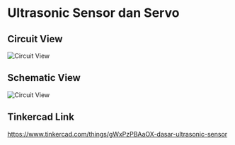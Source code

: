 # Ultrasonic Sensor dan Servo

## Circuit View

![Circuit View](https://raw.githubusercontent.com/mzrismuarf/Project-Dasar-Robotika/master/Ultrasonic%20Dasar/circuit-view.png)

## Schematic View

![Circuit View](https://raw.githubusercontent.com/mzrismuarf/Project-Dasar-Robotika/master/Ultrasonic%20Dasar/schematic-view.png)

## Tinkercad Link

https://www.tinkercad.com/things/gWxPzPBAaOX-dasar-ultrasonic-sensor

